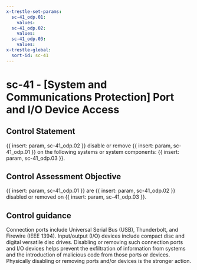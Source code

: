```yaml
---
x-trestle-set-params:
  sc-41_odp.01:
    values:
  sc-41_odp.02:
    values:
  sc-41_odp.03:
    values:
x-trestle-global:
  sort-id: sc-41
---
```


# sc-41 - \[System and Communications Protection\] Port and I/O Device Access

## Control Statement

 {{ insert: param, sc-41_odp.02 }} disable or remove {{ insert: param, sc-41_odp.01 }} on the following systems or system components: {{ insert: param, sc-41_odp.03 }}.

## Control Assessment Objective

 {{ insert: param, sc-41_odp.01 }} are {{ insert: param, sc-41_odp.02 }} disabled or removed on {{ insert: param, sc-41_odp.03 }}.

## Control guidance

Connection ports include Universal Serial Bus (USB), Thunderbolt, and Firewire (IEEE 1394). Input/output (I/O) devices include compact disc and digital versatile disc drives. Disabling or removing such connection ports and I/O devices helps prevent the exfiltration of information from systems and the introduction of malicious code from those ports or devices. Physically disabling or removing ports and/or devices is the stronger action.
